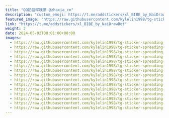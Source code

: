 ```yaml
---
title: "QQ奶蓝咩噗茶 @zhaxia_cn"
description: "custom_emoji: https://t.me/addstickers/xl_BIBE_by_NaiDrawBot"
featured_image: "https://raw.githubusercontent.com/kylelin1998/tg-sticker-spreading-worldwide-images/main/img/10e1ba41-d03d-472d-8a2b-9b84569decb7.jpg"
link: "https://t.me/addstickers/xl_BIBE_by_NaiDrawBot"
weight: 3
date: 2024-05-02T08:01:00+08:00
images:
  - https://raw.githubusercontent.com/kylelin1998/tg-sticker-spreading-worldwide-images/main/img/10e1ba41-d03d-472d-8a2b-9b84569decb7.jpg
  - https://raw.githubusercontent.com/kylelin1998/tg-sticker-spreading-worldwide-images/main/img/dde9eb6b-ee7b-4bd3-bc5a-a143da413daa.jpg
  - https://raw.githubusercontent.com/kylelin1998/tg-sticker-spreading-worldwide-images/main/img/77c3a196-a254-4c67-95fb-bbe14191d7cd.jpg
  - https://raw.githubusercontent.com/kylelin1998/tg-sticker-spreading-worldwide-images/main/img/8efe48b4-0d89-451c-94bd-cae8f1765332.jpg
  - https://raw.githubusercontent.com/kylelin1998/tg-sticker-spreading-worldwide-images/main/img/0e76b57a-c7b0-46f0-a014-c1114e0513cf.jpg
  - https://raw.githubusercontent.com/kylelin1998/tg-sticker-spreading-worldwide-images/main/img/81a10c3a-a647-4ba6-9aa1-48f06adebcc9.jpg
  - https://raw.githubusercontent.com/kylelin1998/tg-sticker-spreading-worldwide-images/main/img/bbac21f9-08fc-410c-9df3-f51679ab07bd.jpg
  - https://raw.githubusercontent.com/kylelin1998/tg-sticker-spreading-worldwide-images/main/img/22481522-6245-40f5-aebb-23b687cef83f.jpg
  - https://raw.githubusercontent.com/kylelin1998/tg-sticker-spreading-worldwide-images/main/img/b99c7760-fca0-467a-ac5b-388b99a7d0c2.jpg
  - https://raw.githubusercontent.com/kylelin1998/tg-sticker-spreading-worldwide-images/main/img/43b5c42a-e831-49d0-a587-61f48b9e2c8f.jpg
  - https://raw.githubusercontent.com/kylelin1998/tg-sticker-spreading-worldwide-images/main/img/ff14b0f4-3041-4358-831b-18ec2786231e.jpg
  - https://raw.githubusercontent.com/kylelin1998/tg-sticker-spreading-worldwide-images/main/img/86ecdb5c-3b43-429c-af0a-ccdd0617d950.jpg
  - https://raw.githubusercontent.com/kylelin1998/tg-sticker-spreading-worldwide-images/main/img/b155ca71-77ee-4d21-8163-9f031985ead3.jpg
  - https://raw.githubusercontent.com/kylelin1998/tg-sticker-spreading-worldwide-images/main/img/09b0960a-104b-42e6-8169-aef2eed704c4.jpg
  - https://raw.githubusercontent.com/kylelin1998/tg-sticker-spreading-worldwide-images/main/img/69203a66-afe2-4d22-8e81-f29f5b0ed578.jpg
---
```

